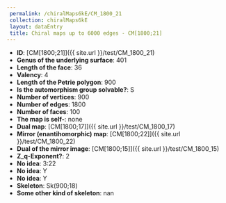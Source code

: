 ```yaml
--- 
 permalink: /chiralMaps6kE/CM_1800_21 
 collection: chiralMaps6kE
 layout: dataEntry
 title: Chiral maps up to 6000 edges - CM[1800;21]
---
```


- **ID**: [CM[1800;21]]({{ site.url }}/test/CM_1800_21)
- **Genus of the underlying surface**: 401
- **Length of the face**: 36
- **Valency**: 4
- **Length of the Petrie polygon**: 900
- **Is the automorphism group solvable?**: S
- **Number of vertices**: 900
- **Number of edges**: 1800
- **Number of faces**: 100
- **The map is self-**: none
- **Dual map**: [CM[1800;17]]({{ site.url }}/test/CM_1800_17)
- **Mirror (enantihomorphic) map**: [CM[1800;22]]({{ site.url }}/test/CM_1800_22)
- **Dual of the mirror image**: [CM[1800;15]]({{ site.url }}/test/CM_1800_15)
- **Z_q-Exponent?**: 2
- **No idea**:  3:22
- **No idea**: Y
- **No idea**: Y
- **Skeleton**: Sk(900;18)
- **Some other kind of skeleton**: nan
